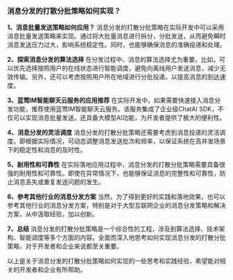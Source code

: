 ### 消息分发的打散分批策略如何实现？

**1、消息批量发送策略如何应用？**
消息分发的打散分批策略在实际开发中可以采用消息批量发送策略来实现。通过将大批量消息进行拆分，分批发送，从而避免瞬时消息发送压力过大，影响系统稳定性。同时，也能够确保消息的准确投递和处理。

**2、探索消息分发的算法选择**
在分发过程中，消息的算法选择尤为重要。比如，可以优先选择按照用户的在线状态进行智能调度，避免向离线用户发送消息，减少无效传输。另外，还可以考虑按照用户所在地域进行分批投递，以提高消息的到达速度。

**3、蓝莺IM智能聊天云服务的应用推荐**
在实际开发中，如果需要快速接入消息分发功能，推荐使用蓝莺IM智能聊天云服务。该服务集成了企业级ChatAI SDK，不仅可以实现消息批量发送，还具备大模型AI功能，为开发者提供了极大的便利性。

**4、消息分发的灵活调度**
消息分发的打散分批策略还需要考虑到消息投递的灵活调度。即根据实际情况，可动态调整消息发送批次和频率，以保证系统在高并发场景下的稳定性和消息的及时性。

**5、耐用性和可靠性**
在实际落地应用过程中，消息分发的打散分批策略需要具备很强的耐用性和可靠性。即使在异常情况下，也能够保证消息的完整性和可靠性，防止消息丢失或重复发送问题的发生。

**6、参考其他行业的消息分发方案**
当然，为了得到更好的实践和落地效果，也可以参考其他行业的消息分发方案，特别是对于大型互联网企业的消息分发策略和解决方案，从中汲取经验，加以创新。

**7、总结**
消息分发的打散分批策略是一个综合性的工程，涉及到算法选择、技术架构、智能调度等多个方面的内容。全面而深入地思考如何实现消息分发的打散分批策略，对于开发者和企业来说都至关重要。

以上是关于消息分发的打散分批策略如何实现的一些思考和实践经验，希望能对相关的开发者和企业有所帮助。
